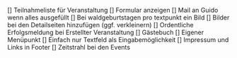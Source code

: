 [] Teilnahmeliste für Veranstaltung
[] Formular anzeigen
[] Mail an Guido wenn alles ausgefüllt
[] Bei waldgeburtstagen pro textpunkt ein Bild
[] Bilder bei den Detailseiten hinzufügen (ggf. verkleinern)
[] Ordentliche Erfolgsmeldung bei Erstellter Veranstaltung
[] Gästebuch
[] Eigener Menüpunkt
[] Einfach nur Textfeld als Eingabemöglichkeit
[] Impressum und Links in Footer
[] Zeitstrahl bei den Events
